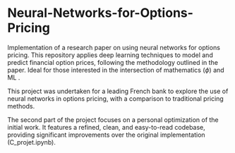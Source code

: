 # Neural-Networks-for-Options-Pricing
Implementation of a research paper on using neural networks for options pricing. This repository applies deep learning techniques to model and predict financial option prices, following the methodology outlined in the paper. Ideal for those interested in the intersection of mathematics ($\phi$) and ML . 

This project was undertaken for a leading French bank to explore the use of neural networks in options pricing, with a comparison to traditional pricing methods.

The second part of the project focuses on a personal optimization of the initial work. It features a refined, clean, and easy-to-read codebase, providing significant improvements over the original implementation (C_projet.ipynb).


